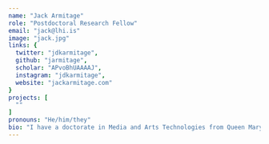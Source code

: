 ```yaml
---
name: "Jack Armitage"
role: "Postdoctoral Research Fellow"
email: "jack@lhi.is"
image: "jack.jpg"
links: {
  twitter: "jdkarmitage",
  github: "jarmitage",
  scholar: "APvoBhUAAAAJ",
  instagram: "jdkarmitage",
  website: "jackarmitage.com"
}
projects: [
  ""
]
pronouns: "He/him/they"
bio: "I have a doctorate in Media and Arts Technologies from Queen Mary University of London, where I studied in Prof. Andrew McPherson's Augmented Instruments Lab. During my PhD I was a Visiting Scholar at Georgia Tech under Prof. Jason Freeman. Before then, I was a Research Engineer at ROLI after graduating with a BSc in Music, Multimedia & Electronics from the University of Leeds. My research interests include embodied interaction, craft practice and design cognition. I also produce, perform and live code music as Lil Data, as part of the PC Music record label."
---
```


